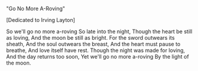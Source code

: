 "Go No More A-Roving"

[Dedicated to Irving Layton]

So we'll go no more a-roving
So late into the night,
Though the heart be still as loving,
And the moon be still as bright.
For the sword outwears its sheath,
And the soul outwears the breast,
And the heart must pause to breathe,
And love itself have rest.
Though the night was made for loving,
And the day returns too soon,
Yet we'll go no more a-roving
By the light of the moon.
